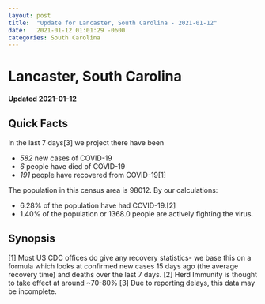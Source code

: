```yaml
---
layout: post
title:  "Update for Lancaster, South Carolina - 2021-01-12"
date:   2021-01-12 01:01:29 -0600
categories: South Carolina
---
```


# Lancaster, South Carolina
#### Updated 2021-01-12

## Quick Facts

In the last 7 days[3] we project there have been
- *582* new cases of COVID-19
- *6* people have died of COVID-19
- *191* people have recovered from COVID-19[1]

The population in this census area is 98012. By our calculations:
- 6.28% of the population have had COVID-19.[2]
- 1.40% of the population or 1368.0 people are actively fighting the virus.

## Synopsis




[1] Most US CDC offices do give any recovery statistics- we base this on a formula which looks at confirmed new cases
15 days ago (the average recovery time) and deaths over the last 7 days.
[2] Herd Immunity is thought to take effect at around ~70-80%
[3] Due to reporting delays, this data may be incomplete. 
    